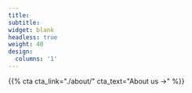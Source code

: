 ```yaml
---
title:
subtitle:
widget: blank
headless: true
weight: 40
design:
  columns: '1'
---
```


{{% cta cta_link="./about/" cta_text="About us →" %}}
